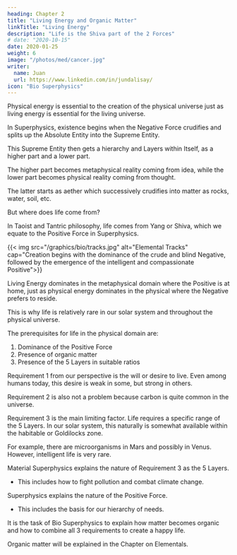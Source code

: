 ```yaml
---
heading: Chapter 2
title: "Living Energy and Organic Matter"
linkTitle: "Living Energy"
description: "Life is the Shiva part of the 2 Forces"
# date: "2020-10-15"
date: 2020-01-25
weight: 6
image: "/photos/med/cancer.jpg"
writer:
  name: Juan
  url: https://www.linkedin.com/in/jundalisay/
icon: "Bio Superphysics"
---
```



Physical energy is essential to the creation of the physical universe just as living energy is essential for the living universe. 

In Superphysics, existence begins when the Negative Force crudifies and splits up the Absolute Entity into the Supreme Entity.

This Supreme Entity then gets a hierarchy and Layers within Itself, as a higher part and a lower part.

The higher part becomes metaphysical reality coming from idea, while the lower part becomes physical reality coming from thought. 

The latter starts as aether which successively crudifies into matter as rocks, water, soil, etc.

But where does life come from? 

In Taoist and Tantric philosophy, life comes from Yang or Shiva, which we equate to the Positive Force in Superphysics. 


{{< img src="/graphics/bio/tracks.jpg" alt="Elemental Tracks" cap="Creation begins with the dominance of the crude and blind Negative, followed by the emergence of the intelligent and compassionate Positive">}}



Living Energy dominates in the metaphysical domain where the Positive is at home, just as physical energy dominates in the physical where the Negative prefers to reside. 

This is why life is relatively rare in our solar system and throughout the physical universe.

The prerequisites for life in the physical domain are:

1. Dominance of the Positive Force
2. Presence of organic matter
3. Presence of the 5 Layers in suitable ratios

Requirement 1 from our perspective is the will or desire to live. Even among humans today, this desire is weak in some, but strong in others. 

Requirement 2 is also not a problem because carbon is quite common in the universe. 

Requirement 3 is the main limiting factor. Life requires a specific range of the 5 Layers. In our solar system, this naturally is somewhat available within the habitable or Goldilocks zone.

For example, there are microorganisms in Mars and possibly in Venus. However, intelligent life is very rare. 


Material Superphysics explains the nature of Requirement 3 as the 5 Layers.
- This includes how to fight pollution and combat climate change.

Superphysics explains the nature of the Positive Force. 
- This includes the basis for our hierarchy of needs. 

It is the task of Bio Superphysics to explain how matter becomes organic and how to combine all 3 requirements to create a happy life. 

Organic matter will be explained in the Chapter on Elementals. 

